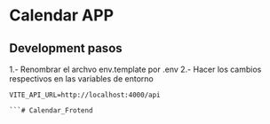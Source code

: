 # Calendar APP

## Development pasos

1.- Renombrar el archvo env.template por .env
2.- Hacer los cambios respectivos en las variables de entorno


```
VITE_API_URL=http://localhost:4000/api

```# Calendar_Frotend
